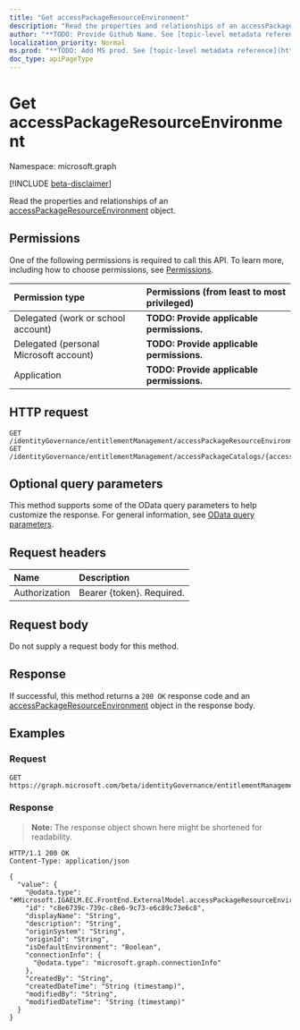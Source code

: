 ```yaml
---
title: "Get accessPackageResourceEnvironment"
description: "Read the properties and relationships of an accessPackageResourceEnvironment object."
author: "**TODO: Provide Github Name. See [topic-level metadata reference](https://msgo.azurewebsites.net/add/document/guidelines/metadata.html#topic-level-metadata)**"
localization_priority: Normal
ms.prod: "**TODO: Add MS prod. See [topic-level metadata reference](https://msgo.azurewebsites.net/add/document/guidelines/metadata.html#topic-level-metadata)**"
doc_type: apiPageType
---
```


# Get accessPackageResourceEnvironment
Namespace: microsoft.graph

[!INCLUDE [beta-disclaimer](../../includes/beta-disclaimer.md)]

Read the properties and relationships of an [accessPackageResourceEnvironment](../resources/accesspackageresourceenvironment.md) object.

## Permissions
One of the following permissions is required to call this API. To learn more, including how to choose permissions, see [Permissions](/graph/permissions-reference).

|Permission type|Permissions (from least to most privileged)|
|:---|:---|
|Delegated (work or school account)|**TODO: Provide applicable permissions.**|
|Delegated (personal Microsoft account)|**TODO: Provide applicable permissions.**|
|Application|**TODO: Provide applicable permissions.**|

## HTTP request

<!-- {
  "blockType": "ignored"
}
-->
``` http
GET /identityGovernance/entitlementManagement/accessPackageResourceEnvironments/{accessPackageResourceEnvironmentId}
GET /identityGovernance/entitlementManagement/accessPackageCatalogs/{accessPackageCatalogId}/accessPackageResources/{accessPackageResourceId}/accessPackageResourceEnvironment
```

## Optional query parameters
This method supports some of the OData query parameters to help customize the response. For general information, see [OData query parameters](/graph/query-parameters).

## Request headers
|Name|Description|
|:---|:---|
|Authorization|Bearer {token}. Required.|

## Request body
Do not supply a request body for this method.

## Response

If successful, this method returns a `200 OK` response code and an [accessPackageResourceEnvironment](../resources/accesspackageresourceenvironment.md) object in the response body.

## Examples

### Request
<!-- {
  "blockType": "request",
  "name": "get_accesspackageresourceenvironment"
}
-->
``` http
GET https://graph.microsoft.com/beta/identityGovernance/entitlementManagement/accessPackageResourceEnvironments/{accessPackageResourceEnvironmentId}
```


### Response
>**Note:** The response object shown here might be shortened for readability.
<!-- {
  "blockType": "response",
  "truncated": true,
  "@odata.type": "Microsoft.IGAELM.EC.FrontEnd.ExternalModel.accessPackageResourceEnvironment"
}
-->
``` http
HTTP/1.1 200 OK
Content-Type: application/json

{
  "value": {
    "@odata.type": "#Microsoft.IGAELM.EC.FrontEnd.ExternalModel.accessPackageResourceEnvironment",
    "id": "c8e6739c-739c-c8e6-9c73-e6c89c73e6c8",
    "displayName": "String",
    "description": "String",
    "originSystem": "String",
    "originId": "String",
    "isDefaultEnvironment": "Boolean",
    "connectionInfo": {
      "@odata.type": "microsoft.graph.connectionInfo"
    },
    "createdBy": "String",
    "createdDateTime": "String (timestamp)",
    "modifiedBy": "String",
    "modifiedDateTime": "String (timestamp)"
  }
}
```

